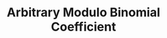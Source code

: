 ---
title: Arbitrary Modulo Binomial Coefficient
documentation_of: ./binomial_coefficient_mod.hpp
---